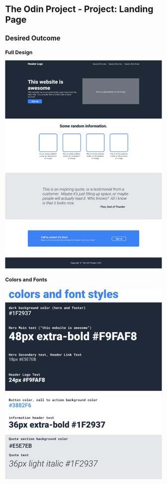 # The Odin Project - Project: Landing Page

## Desired Outcome

### Full Design
![full-design](./full-design.png)

### Colors and Fonts
![colors-and-fonts](./colors-and-fonts.png)